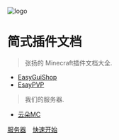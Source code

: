 ![logo](https://docsify.js.org/_media/icon.svg)

# 简式插件文档

> 张扬的 Minecraft插件文档大全.

* [EasyGuiShop](https://www.mcbbs.net/thread-1321609-1-1.html) &ensp;
* [EsayPVP](https://www.mcbbs.net/thread-1339244-1-1.html)
> 我们的服务器.

* [云朵MC](CloudMC/zh_CN/README)

[服务器](#我们的服务器) &ensp;
[快速开始](#简式插件列表)

